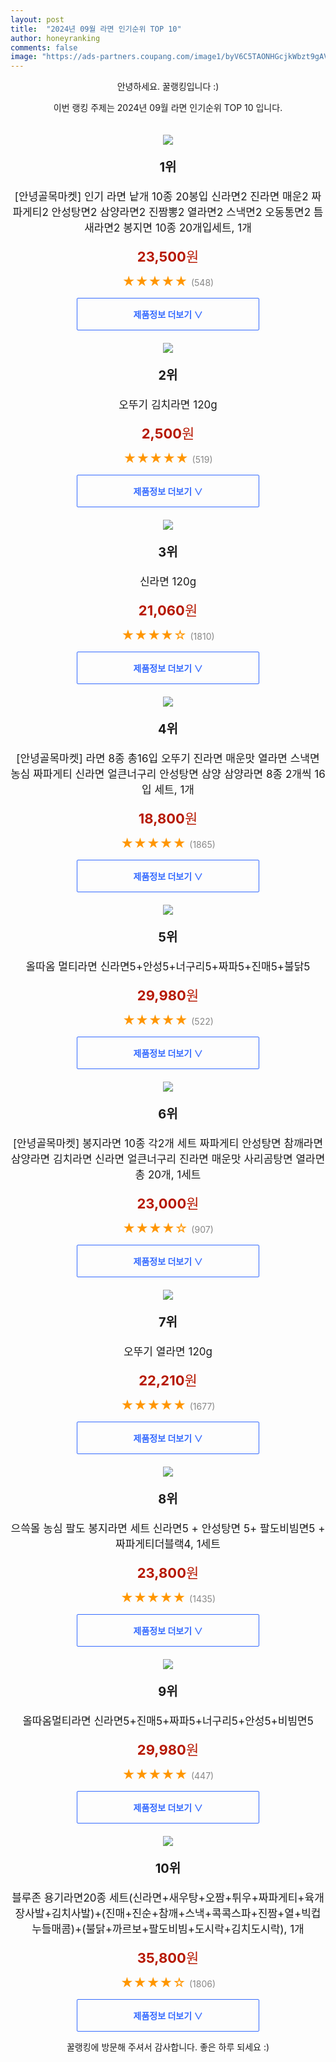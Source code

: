 ```yaml
---
layout: post
title:  "2024년 09월 라면 인기순위 TOP 10"
author: honeyranking
comments: false
image: "https://ads-partners.coupang.com/image1/byV6C5TAONHGcjkWbzt9gAV2m80N9CrYariWt52ZQ44MLzXH3tQdOpZsIjrY7M3fBbLcK-4niqzrl58dvkHoe-WecNnh5fKJHsFze-6Bf3QAao9Vio1w5GPGn2pLOiK0twH6Lne9LGWdoUJ6G2rymst3h61U4FnHMEAAmAjcaSEEZXL3yBVHff4c1hdhmNhtbcerTJ7YuCIYrUHLjYlGRkSYcrADVeRc8nCbcG9i-73TQyhkAnvmZXRQ_IDO1m3Ry7CaW6sm1OFdpUtzBKOCcv1Bd7HGjwVQuwRKIETxxNt7v-ufH5yZPMXyeOtZGX9d"
---
```

<p style="text-align: center;">안녕하세요. 꿀랭킹입니다 :)</p>
<p style="text-align: center;">이번 랭킹 주제는 2024년 09월 라면 인기순위 TOP 10 입니다.</p><center><img src="https://ads-partners.coupang.com/image1/byV6C5TAONHGcjkWbzt9gAV2m80N9CrYariWt52ZQ44MLzXH3tQdOpZsIjrY7M3fBbLcK-4niqzrl58dvkHoe-WecNnh5fKJHsFze-6Bf3QAao9Vio1w5GPGn2pLOiK0twH6Lne9LGWdoUJ6G2rymst3h61U4FnHMEAAmAjcaSEEZXL3yBVHff4c1hdhmNhtbcerTJ7YuCIYrUHLjYlGRkSYcrADVeRc8nCbcG9i-73TQyhkAnvmZXRQ_IDO1m3Ry7CaW6sm1OFdpUtzBKOCcv1Bd7HGjwVQuwRKIETxxNt7v-ufH5yZPMXyeOtZGX9d" style="margin-top:20px" /></center><p style="text-align: center; font-size: 20px"><b>1위</b></p><p style="text-align: center; font-size: 17px">[안녕골목마켓] 인기 라면 낱개 10종 20봉입 신라면2 진라면 매운2 짜파게티2 안성탕면2 삼양라면2 진짬뽕2 열라면2 스낵면2 오동통면2 틈새라면2 봉지면 10종 20개입세트, 1개</p><p style="text-align: center;"><span style="color: #b61800; font-size: 22px;"><b>23,500</b>원</span></p><p style="text-align: center;"><span style="color: #ff9600; font-size: 20px;">★★★★★ </span><span style="color: #878787;">(548)</span></p><center><a href="https://link.coupang.com/re/AFFSDP?lptag=AF3899140&subid=honeyrank&pageKey=7803779704&itemId=21141958160&vendorItemId=88203580855&traceid=V0-153-8227a5bc5111dcd8&clickBeacon=e9b77e90-7c41-11ef-9396-01f4a9baf18e%7E3&requestid=20240927050000735039872758&token=31850C%7CMIXED"><div style="font-size: 14px; display: inline-block; padding: 15px 90px; color: #346aff; border-radius: 2px; border: 1px solid #346aff; cursor: pointer;"><b>제품정보 더보기 &or;</b></div></a></center><center><img src="https://ads-partners.coupang.com/image1/KTou8mMuqbxXLTvGKWgBjyIU2vSo9LG_xCC-s0V4bKITQDL40XTJA4t1l2OMxZmIWYYLyuz5FJ---mosVdtbBzS22Vp2girSSiK9gi3Ho84RchZWyF9C4VmsZp9Zo20GJ99_CBBs6iJY39h1iqcTJDh_Xb7XNSOQC8YgYPrSZ8F8tAlG7nga409a0xNXaOQjh8l4wS2qFCLcr-lwxhlARtPVrWiz-IfXkbQjkHF06uqgAEhfkMiZiLR5sFuMRwULwfJPNqCrjDHQtWIsfg2vWQbqjBFnh9lOuH_9" style="margin-top:20px" /></center><p style="text-align: center; font-size: 20px"><b>2위</b></p><p style="text-align: center; font-size: 17px">오뚜기 김치라면 120g</p><p style="text-align: center;"><span style="color: #b61800; font-size: 22px;"><b>2,500</b>원</span></p><p style="text-align: center;"><span style="color: #ff9600; font-size: 20px;">★★★★★ </span><span style="color: #878787;">(519)</span></p><center><a href="https://link.coupang.com/re/AFFSDP?lptag=AF3899140&subid=honeyrank&pageKey=1067207282&itemId=18739028015&vendorItemId=85871345097&traceid=V0-153-d6a53c77d5c8c7c5&requestid=20240927050000735039872758&token=31850C%7CMIXED"><div style="font-size: 14px; display: inline-block; padding: 15px 90px; color: #346aff; border-radius: 2px; border: 1px solid #346aff; cursor: pointer;"><b>제품정보 더보기 &or;</b></div></a></center><center><img src="https://ads-partners.coupang.com/image1/0TkdYK65exPiJIal0avs5x_bAyW4r7ZcyorkkPlU6ddAFkLipkdVYQ6dszOPBxtRDRCJQj1tMnN93Gpgv-cvrwvaH6uzELyBbLevKk3WaljOeyGnuvzVYIXtaXEBuXxyuNHSl-MVWAi-AtMKrR6YlT3fIAyJ4CtxyAc6FCvuYR2AULve2Ckf5GmLZzd99rorhLSuBzEqK6kR4SaeYakR8Ngk2RqHFtBMvZwM11qx-h18gUWB68QqAEdTZfIVGRObpnVQCwmP-as7U8BTVdIq6uubaJjjgAjdh-XoE-50dXX0WWDY5fj3NNES" style="margin-top:20px" /></center><p style="text-align: center; font-size: 20px"><b>3위</b></p><p style="text-align: center; font-size: 17px">신라면 120g</p><p style="text-align: center;"><span style="color: #b61800; font-size: 22px;"><b>21,060</b>원</span></p><p style="text-align: center;"><span style="color: #ff9600; font-size: 20px;">★★★★☆ </span><span style="color: #878787;">(1810)</span></p><center><a href="https://link.coupang.com/re/AFFSDP?lptag=AF3899140&subid=honeyrank&pageKey=7958974&itemId=366125737&vendorItemId=3000260905&traceid=V0-153-2d25f09476b2dcfc&requestid=20240927050000735039872758&token=31850C%7CMIXED"><div style="font-size: 14px; display: inline-block; padding: 15px 90px; color: #346aff; border-radius: 2px; border: 1px solid #346aff; cursor: pointer;"><b>제품정보 더보기 &or;</b></div></a></center><center><img src="https://ads-partners.coupang.com/image1/jQ5MVumaqbsu4WEQjd00Zw2sCOzdyejQeLEODj-Pzf561X8utFwI-t7KWAZTfZGsDCRrZTR0RkJF8Xu7g4oneNMenzo99__tEGW1PLZTecRTe53p7S5PIJ_Lpo4gs0mVL2WeljDg7QXoH6xcsHyBcynfq6oVQ6Ij5eb5BVTOU95JxBwWHP8sAkobE3XPhTC2ka22eAqOzi9kPEvTC-G19yCOnIDNCaCxxKzMUc2zdmuwDmhnuR7C3qrlIEHwIiSC_GxBqw45bZWBr7U6B_fSwrGH6Zz4HIFDiRkk74UXul_u63Y-P4QRkeRUXzItN4o=" style="margin-top:20px" /></center><p style="text-align: center; font-size: 20px"><b>4위</b></p><p style="text-align: center; font-size: 17px">[안녕골목마켓] 라면 8종 총16입 오뚜기 진라면 매운맛 열라면 스낵면 농심 짜파게티 신라면 얼큰너구리 안성탕면 삼양 삼양라면 8종 2개씩 16입 세트, 1개</p><p style="text-align: center;"><span style="color: #b61800; font-size: 22px;"><b>18,800</b>원</span></p><p style="text-align: center;"><span style="color: #ff9600; font-size: 20px;">★★★★★ </span><span style="color: #878787;">(1865)</span></p><center><a href="https://link.coupang.com/re/AFFSDP?lptag=AF3899140&subid=honeyrank&pageKey=7802503752&itemId=21135463154&vendorItemId=88197137743&traceid=V0-153-95c6161ce8831e06&clickBeacon=e9b77e90-7c41-11ef-8953-3dec2352eeb4%7E3&requestid=20240927050000735039872758&token=31850C%7CMIXED"><div style="font-size: 14px; display: inline-block; padding: 15px 90px; color: #346aff; border-radius: 2px; border: 1px solid #346aff; cursor: pointer;"><b>제품정보 더보기 &or;</b></div></a></center><center><img src="https://ads-partners.coupang.com/image1/19s75OcHNfBxErbW1-1FxOnM4urgbpujmC4WiRfusF2zAo3Y-_TowVIIsudEijlgukf3xK8_NDGqqMBmCqECLqPJgRx-QwfiULKw9kfMbDkFjYOPOrf7hkRNvY2WI8BQm-ctSVs-9w2BVVUEDttlNvkeXAy9JurjjNNALUHyUa-4WLTfU3R6lX8tT-ugNc-cjb9U26qBhJzAuSoiWMXjOCFWwf_bdltyjuNCi_D3llJw8r6Irn2ywKAWAWxMv8Bp9cDNaQUC0r_cJQxHPSSPAm8PdCo8gD2gGJaA6vHyuoPn_Mdl0dkcB8U=" style="margin-top:20px" /></center><p style="text-align: center; font-size: 20px"><b>5위</b></p><p style="text-align: center; font-size: 17px">올따옴 멀티라면 신라면5+안성5+너구리5+짜파5+진매5+불닭5</p><p style="text-align: center;"><span style="color: #b61800; font-size: 22px;"><b>29,980</b>원</span></p><p style="text-align: center;"><span style="color: #ff9600; font-size: 20px;">★★★★★ </span><span style="color: #878787;">(522)</span></p><center><a href="https://link.coupang.com/re/AFFSDP?lptag=AF3899140&subid=honeyrank&pageKey=6595201682&itemId=14898585236&vendorItemId=82137333445&traceid=V0-153-9c469cfc77531875&requestid=20240927050000735039872758&token=31850C%7CMIXED"><div style="font-size: 14px; display: inline-block; padding: 15px 90px; color: #346aff; border-radius: 2px; border: 1px solid #346aff; cursor: pointer;"><b>제품정보 더보기 &or;</b></div></a></center><center><img src="https://ads-partners.coupang.com/image1/prvRXlCIdOxnpJstpgb8U7e_ZaUGD4pHvwaEgY5Tnk_4K1N58ANeJKhzOBD1KXDPTTCMwRPwQATj8UNN8UmmZyrY5X6p5ZUgFy82RhdfA8dVkHuP9vHAALvh-IeJHy5xW7ICScXhigXIxAxLOcdakn9g9GqY5zl1cbWkMSDrqvJBoMJX4yVjM2mQVkH13XaIy2cHQyBa1ZH9lTm-a07g9ZGv3r3QmIktqvX21RZ40JwjbbsJ4NHIprYHxTmxF67A0gMrMI2w4QUuQgqeDf5_WUdjmEdn2b8LM58ZuzpiR39HgbWXUmM_8lZMRqLBkGWh" style="margin-top:20px" /></center><p style="text-align: center; font-size: 20px"><b>6위</b></p><p style="text-align: center; font-size: 17px">[안녕골목마켓] 봉지라면 10종 각2개 세트 짜파게티 안성탕면 참깨라면 삼양라면 김치라면 신라면 얼큰너구리 진라면 매운맛 사리곰탕면 열라면 총 20개, 1세트</p><p style="text-align: center;"><span style="color: #b61800; font-size: 22px;"><b>23,000</b>원</span></p><p style="text-align: center;"><span style="color: #ff9600; font-size: 20px;">★★★★☆ </span><span style="color: #878787;">(907)</span></p><center><a href="https://link.coupang.com/re/AFFSDP?lptag=AF3899140&subid=honeyrank&pageKey=8243951310&itemId=20866921812&vendorItemId=81385594048&traceid=V0-153-12caf18f131a06b1&clickBeacon=e9b77e90-7c41-11ef-ab42-d4f3c659cd84%7E3&requestid=20240927050000735039872758&token=31850C%7CMIXED"><div style="font-size: 14px; display: inline-block; padding: 15px 90px; color: #346aff; border-radius: 2px; border: 1px solid #346aff; cursor: pointer;"><b>제품정보 더보기 &or;</b></div></a></center><center><img src="https://ads-partners.coupang.com/image1/z8aZLybCWuArlVttz1n85-MranBNucYGjFhmsus-m2iG8z9_xN3wow6MKHBYWjDaPyefRO1RF1G89T8li1OfENGXypl2w_uTtIB62RaPBr4PBJK61bh0OxxODxz5qNhWlFCTlk5-CPlJHE28q17c79Rog-voHeCAJD11f7DOfsCfbeY6w66pY_DkmAlYcOfowHq2v_Lfg6WSZ8v9L_h3rsH7OLT5GH8EouedH8v7cAqCAy2sTdKv6oKqxh7M7JQy95wujrJdrPUAfZM66yKlHC-qo_G5x0oXLuM2" style="margin-top:20px" /></center><p style="text-align: center; font-size: 20px"><b>7위</b></p><p style="text-align: center; font-size: 17px">오뚜기 열라면 120g</p><p style="text-align: center;"><span style="color: #b61800; font-size: 22px;"><b>22,210</b>원</span></p><p style="text-align: center;"><span style="color: #ff9600; font-size: 20px;">★★★★★ </span><span style="color: #878787;">(1677)</span></p><center><a href="https://link.coupang.com/re/AFFSDP?lptag=AF3899140&subid=honeyrank&pageKey=6930792814&itemId=42897124&vendorItemId=3066896620&traceid=V0-153-a3c9db5c9b3b7d0f&requestid=20240927050000735039872758&token=31850C%7CMIXED"><div style="font-size: 14px; display: inline-block; padding: 15px 90px; color: #346aff; border-radius: 2px; border: 1px solid #346aff; cursor: pointer;"><b>제품정보 더보기 &or;</b></div></a></center><center><img src="https://ads-partners.coupang.com/image1/H5GaUJ_N_fN9EGvTHypsRLlI2pOt985yw4Vi-uJUL7hRXSR6lVEDpkJXXnCEtXRKpB4zN9xWOwqFLDE3EBNzWp4MZ9NxbnTaitcKjXHgt7P70rmSc-_rct-MPpHSGAZA-l20MqoMnICpnjxvBi4FJ1Kksqxl6XDvcjgIJLw5bGBq0S8wj2KsSkNkvo3yFSh_GaY1NSAYt-gm279MjLTVeWLyHRzXk1yko9pzWWopBCQ_JRa5ej1uHpMpL5xmwwE8zUY1JITglJi3UqCTkVDozjeornDRuPOrVOvVs1jvcXcK9HVJlV9Ws1L46WL6ZaNn" style="margin-top:20px" /></center><p style="text-align: center; font-size: 20px"><b>8위</b></p><p style="text-align: center; font-size: 17px">으쓱몰 농심 팔도 봉지라면 세트 신라면5 + 안성탕면 5+ 팔도비빔면5 + 짜파게티더블랙4, 1세트</p><p style="text-align: center;"><span style="color: #b61800; font-size: 22px;"><b>23,800</b>원</span></p><p style="text-align: center;"><span style="color: #ff9600; font-size: 20px;">★★★★★ </span><span style="color: #878787;">(1435)</span></p><center><a href="https://link.coupang.com/re/AFFSDP?lptag=AF3899140&subid=honeyrank&pageKey=7829089483&itemId=13826941778&vendorItemId=89883902357&traceid=V0-153-5041b14728dd6d69&clickBeacon=e9b77e90-7c41-11ef-8ca3-7cf86daedfee%7E3&requestid=20240927050000735039872758&token=31850C%7CMIXED"><div style="font-size: 14px; display: inline-block; padding: 15px 90px; color: #346aff; border-radius: 2px; border: 1px solid #346aff; cursor: pointer;"><b>제품정보 더보기 &or;</b></div></a></center><center><img src="https://ads-partners.coupang.com/image1/jDb6RUXlhMOB8X6rjCegfg6se8Y4IdjQAWyLbQP29M4-Y9jDTYDe-gfPT4EbJjMgm9a1oSkIsante0z3YfJ2Z41q12OjnBtVE_e2-y4eJwMAGEbDeMikzvijK9jtpTSuz-N-Glwbej6PwIQdsQiB-Qn6zrDurqv93p4SZO8xVkUBlI0pbclC2FxcL9sl4cnPTu9lBV4yxtLR_pyCe-Vk11IPgCS6UGzOpKQm5s7EygNLxx0zH1nV0tGEvPuUTZaZsb_2LEjLoITUszrw-uh_0Uc_SBD59nwKWS5fuYyOc4EbIVwp-vXGcSLI" style="margin-top:20px" /></center><p style="text-align: center; font-size: 20px"><b>9위</b></p><p style="text-align: center; font-size: 17px">올따옴멀티라면 신라면5+진매5+짜파5+너구리5+안성5+비빔면5</p><p style="text-align: center;"><span style="color: #b61800; font-size: 22px;"><b>29,980</b>원</span></p><p style="text-align: center;"><span style="color: #ff9600; font-size: 20px;">★★★★★ </span><span style="color: #878787;">(447)</span></p><center><a href="https://link.coupang.com/re/AFFSDP?lptag=AF3899140&subid=honeyrank&pageKey=6595202620&itemId=14898589215&vendorItemId=82137337379&traceid=V0-153-596514018dc2868a&requestid=20240927050000735039872758&token=31850C%7CMIXED"><div style="font-size: 14px; display: inline-block; padding: 15px 90px; color: #346aff; border-radius: 2px; border: 1px solid #346aff; cursor: pointer;"><b>제품정보 더보기 &or;</b></div></a></center><center><img src="https://ads-partners.coupang.com/image1/SV12O0S8z_HDqkMSSfFf53Xn2VEU5feZm2kv6gexjhl-3gTL0jxAzTgup3ohENHpEKVG5dRCoZM4pDFFdRCYOnRC4FIn_yvdU7xRUVkVqeOyCyOcakH87wblwSwlkWA_ZcaI9E05M3RHFkJct0_zszwlsVDY-yLOFrwzn0Dn_XzKPo8y6tnA8qJcp-BoGYVDUBTAW07FnA6tTRr9g1TX5qGqgeUheivuK2smg98T6H76je_hTbCkxI4PAqtA0c5bWYszDS_A8WH-E5FaI-IFNo6wPItdwcruyvhz9Kfao6SBY7II-b02RE1jezIYEg==" style="margin-top:20px" /></center><p style="text-align: center; font-size: 20px"><b>10위</b></p><p style="text-align: center; font-size: 17px">블루존 용기라면20종 세트(신라면+새우탕+오짬+튀우+짜파게티+육개장사발+김치사발)+(진매+진순+참깨+스낵+콕콕스파+진짬+열+빅컵누들매콤)+(불닭+까르보+팔도비빔+도시락+김치도시락), 1개</p><p style="text-align: center;"><span style="color: #b61800; font-size: 22px;"><b>35,800</b>원</span></p><p style="text-align: center;"><span style="color: #ff9600; font-size: 20px;">★★★★☆ </span><span style="color: #878787;">(1806)</span></p><center><a href="https://link.coupang.com/re/AFFSDP?lptag=AF3899140&subid=honeyrank&pageKey=7714480811&itemId=20687584615&vendorItemId=86810203440&traceid=V0-153-0583e9036dd6a34c&clickBeacon=e9b77e90-7c41-11ef-9414-b0b687ef8aa5%7E3&requestid=20240927050000735039872758&token=31850C%7CMIXED"><div style="font-size: 14px; display: inline-block; padding: 15px 90px; color: #346aff; border-radius: 2px; border: 1px solid #346aff; cursor: pointer;"><b>제품정보 더보기 &or;</b></div></a></center><p style="text-align: center;">꿀랭킹에 방문해 주셔서 감사합니다. 좋은 하루 되세요 :)</p>